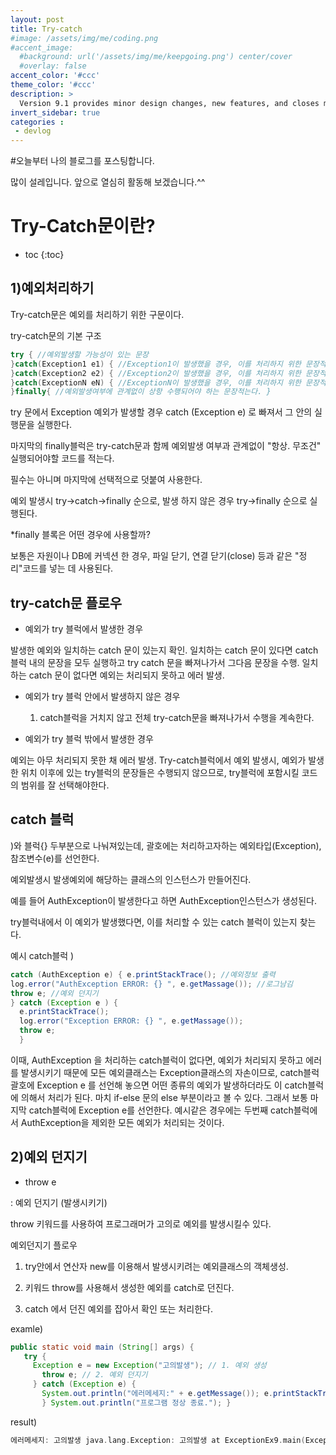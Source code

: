 ```yaml
---
layout: post
title: Try-catch
#image: /assets/img/me/coding.png
#accent_image: 
  #background: url('/assets/img/me/keepgoing.png') center/cover
  #overlay: false
accent_color: '#ccc'
theme_color: '#ccc'
description: >
  Version 9.1 provides minor design changes, new features, and closes multiple issues.
invert_sidebar: true
categories :
 - devlog
---
```


#오늘부터 나의 블로그를 포스팅합니다.

많이 설레입니다. 앞으로 열심히 활동해 보겠습니다.^^

# Try-Catch문이란?


* toc
{:toc}


## 1)예외처리하기

Try-catch문은 예외를 처리하기 위한 구문이다. 

try-catch문의 기본 구조 
~~~java
try { //예외발생할 가능성이 있는 문장 
}catch(Exception1 e1) { //Exception1이 발생했을 경우, 이를 처리하지 위한 문장적는다. //보통 이곳에 예외메세지를 출력하고 로그로 남김. 
}catch(Exception2 e2) { //Exception2이 발생했을 경우, 이를 처리하지 위한 문장적는다. 
}catch(ExceptionN eN) { //ExceptionN이 발생했을 경우, 이를 처리하지 위한 문장적는다. 
}finally{ //예외발생여부에 관계없이 상항 수행되어야 하는 문장적는다. }
~~~

try 문에서 Exception 예외가 발생할 경우 catch (Exception e) 로 빠져서 그 안의 실행문을 실행한다.

마지막의 finally블럭은 try-catch문과 함께 예외발생 여부과 관계없이 "항상. 무조건" 실행되어야할 코드를 적는다.

필수는 아니며 마지막에 선택적으로 덧붙여 사용한다.

예외 발생시 try->catch->finally 순으로,  발생 하지 않은 경우 try->finally 순으로 실행된다.  

 

*finally 블록은 어떤 경우에 사용할까?

 보통은 자원이나 DB에 커넥션 한 경우, 파일 닫기, 연결 닫기(close) 등과 같은 "정리"코드를 넣는 데 사용된다.



## try-catch문 플로우 
- 예외가 try 블럭에서 발생한 경우

 발생한 예외와 일치하는 catch 문이 있는지 확인. 
 일치하는 catch 문이 있다면 catch 블럭 내의 문장을 모두 실행하고 try catch 문을 빠져나가서 그다음 문장을 수행.
 일치하는 catch 문이 없다면 예외는 처리되지 못하고 에러 발생.
- 예외가 try 블럭 안에서 발생하지 않은 경우

  1. catch블럭을 거치지 않고 전체 try-catch문을 빠져나가서 수행을 계속한다. 

 

- 예외가 try 블럭 밖에서 발생한 경우

 예외는 아무 처리되지 못한 채 에러 발생.
Try-catch블럭에서 예외 발생시, 예외가 발생한 위치 이후에 있는 try블럭의 문장들은 수행되지 않으므로, try블럭에 포함시킬 코드의 범위를 잘 선택해야한다. 

## catch 블럭 
)와 블럭{} 두부분으로 나눠져있는데, 괄호에는 처리하고자하는 예외타입(Exception), 참조변수(e)를 선언한다.

예외발생시 발생예외에 해당하는 클래스의 인스턴스가 만들어진다.

예를 들어 AuthException이 발생한다고 하면 AuthException인스턴스가 생성된다. 

try블럭내에서 이 예외가 발생했다면, 이를 처리할 수 있는 catch 블럭이 있는지 찾는다. 

예시 catch블럭 )
~~~java 
catch (AuthException e) { e.printStackTrace(); //예외정보 출력 
log.error("AuthException ERROR: {} ", e.getMassage()); //로그남김 
throw e; //예외 던지기 
} catch (Exception e ) { 
  e.printStackTrace(); 
  log.error("Exception ERROR: {} ", e.getMassage()); 
  throw e; 
  }
~~~

 이때, AuthException 을 처리하는 catch블럭이 없다면, 예외가 처리되지 못하고 에러를 발생시키기 때문에
 모든 예외클래스는 Exception클래스의 자손이므로, catch블럭 괄호에 Exception e 를 선언해 놓으면 
 어떤 종류의 예외가 발생하더라도 이 catch블럭에 의해서 처리가 된다. 마치 if-else 문의 else 부분이라고 볼 수 있다.
 그래서 보통 마지막 catch블럭에 Exception e를 선언한다. 
 예시같은 경우에는 두번째 catch블럭에서 AuthException을 제외한 모든 예외가 처리되는 것이다.


## 2)예외 던지기
* throw e

: 예외 던지기 (발생시키기)

throw 키워드를  사용하여 프로그래머가 고의로 예외를 발생시킬수 있다.

 

예외던지기 플로우 

1. try안에서 연산자 new를 이용해서 발생시키려는 예외클래스의 객체생성.

2. 키워드 throw를 사용해서 생성한 예외를 catch로 던진다. 

3. catch 에서 던진 예외를 잡아서 확인 또는 처리한다. 


examle)
```java 
public static void main (String[] args) {
   try { 
     Exception e = new Exception("고의발생"); // 1. 예외 생성 
       throw e; // 2. 예외 던지기 
     } catch (Exception e) { 
       System.out.println("에러메세지:" + e.getMessage()); e.printStackTrace(); //예외정보 출력 
       } System.out.println("프로그램 정상 종료."); }
```
result) 
```c
에러메세지: 고의발생 java.lang.Exception: 고의발생 at ExceptionEx9.main(ExceptionEx9.java:4) 프로그램 정상 종료.

```

